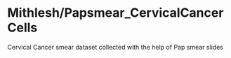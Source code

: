 # Mithlesh/Papsmear_CervicalCancerCells
Cervical Cancer smear dataset collected with the help of Pap smear slides 
